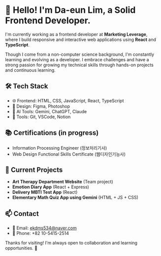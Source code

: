 # 👋 Hello! I'm Da-eun Lim, a Solid Frontend Developer.

I'm currently working as a frontend developer at **Marketing Leverage**, where I build responsive and interactive web applications using **React** and **TypeScript**.

Though I come from a non-computer science background, I'm constantly learning and evolving as a developer. I embrace challenges and have a strong passion for growing my technical skills through hands-on projects and continuous learning.

## 🛠 Tech Stack
- 🌐 Frontend: HTML, CSS, JavaScript, React, TypeScript
- 🎨 Design: Figma, Photoshop
- 🤖 AI Tools: Gemini, ChatGPT, Claude
- 🐣 Tools: Git, VSCode, Notion

## 📚 Certifications (in progress)
- Information Processing Engineer (정보처리기사)
- Web Design Functional Skills Certificate (웹디자인기능사)

## 🚧 Current Projects
- **Art Therapy Department Website** (Team project)
- **Emotion Diary App** (React + Express)
- **Delivery MBTI Test App** (React)
- **Elementary Math Quiz App using Gemini** (HTML + JS + CSS)

## 📫 Contact
- 📧 Email: ekdms534@naver.com  
- 📱 Phone: +82 10-5415-2514

Thanks for visiting! I'm always open to collaboration and learning opportunities. 🙌


